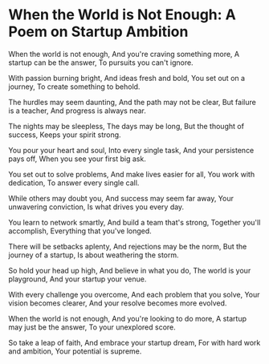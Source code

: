 # When the World is Not Enough: A Poem on Startup Ambition

When the world is not enough,
And you're craving something more,
A startup can be the answer,
To pursuits you can't ignore.

With passion burning bright,
And ideas fresh and bold,
You set out on a journey,
To create something to behold.

The hurdles may seem daunting,
And the path may not be clear,
But failure is a teacher,
And progress is always near.

The nights may be sleepless,
The days may be long,
But the thought of success,
Keeps your spirit strong.

You pour your heart and soul,
Into every single task,
And your persistence pays off,
When you see your first big ask.

You set out to solve problems,
And make lives easier for all,
You work with dedication,
To answer every single call.

While others may doubt you,
And success may seem far away,
Your unwavering conviction,
Is what drives you every day.

You learn to network smartly,
And build a team that's strong,
Together you'll accomplish,
Everything that you've longed.

There will be setbacks aplenty,
And rejections may be the norm,
But the journey of a startup,
Is about weathering the storm.

So hold your head up high,
And believe in what you do,
The world is your playground,
And your startup your venue.

With every challenge you overcome,
And each problem that you solve,
Your vision becomes clearer,
And your resolve becomes more evolved.

When the world is not enough,
And you're looking to do more,
A startup may just be the answer,
To your unexplored score.

So take a leap of faith,
And embrace your startup dream,
For with hard work and ambition,
Your potential is supreme.